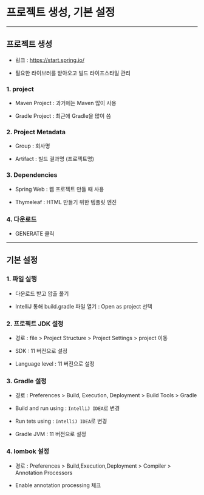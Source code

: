 # 프로젝트 생성, 기본 설정

---

## 프로젝트 생성

- 링크 : https://start.spring.io/

- 필요한 라이브러를 받아오고 빌드 라이프스타일 관리

### 1. project

- Maven Project : 과거에는 Maven 많이 사용

- Gradle Project : 최근에 Gradle을 많이 씀

### 2. Project Metadata

- Group : 회사명

- Artifact : 빌드 결과명 (프로젝트명)

### 3. Dependencies

- Spring Web : 웹 프로젝트 만들 때 사용

- Thymeleaf : HTML 만들기 위한 템플릿 엔진

### 4. 다운로드

- GENERATE 클릭

---

## 기본 설정

### 1. 파일 실행

- 다운로드 받고 압출 풀기

- IntelliJ 통해 build.gradle 파일 열기 : Open as project 선택

### 2. 프로젝트 JDK 설정

- 경로 : file > Project Structure > Project Settings > project 이동

- SDK : 11 버전으로 설정

- Language level : 11 버전으로 설정

### 3. Gradle 설정

- 경로 : Preferences > Build, Execution, Deployment > Build Tools > Gradle

- Build and run using : `IntelliJ IDEA`로 변경

- Run tets using : `IntelliJ IDEA`로 변경

- Gradle JVM : 11 버전으로 설정

### 4. lombok 설정
- 경로 : Preferences > Build,Execution,Deployment > Compiler > Annotation Processors

- Enable annotation processing 체크

